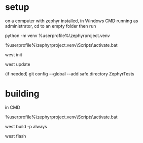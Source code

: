 # setup

on a computer with zephyr installed, in Windows CMD running as administrator, cd to an empty folder then run

python -m venv %userprofile%\zephyrproject\.venv

%userprofile%\zephyrproject\.venv\Scripts\activate.bat

west init

west update

(if needed)
git config --global --add safe.directory ZephyrTests




# building
in CMD

%userprofile%\zephyrproject\.venv\Scripts\activate.bat

west build -p always

west flash


